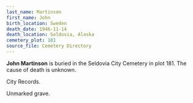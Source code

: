 ```yaml
---
last_name: Martinson
first_name: John
birth_location: Sweden
death_date: 1946-11-14
death_location: Seldovia, Alaska
cemetery_plot: 181
source_file: Cemetery Directory
---
```

**John   Martinson** is buried in the Seldovia City Cemetery in plot 181.  The cause of death is unknown.

City Records.

Unmarked grave.

